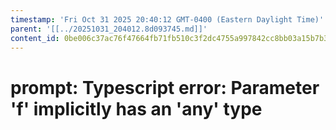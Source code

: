 ```yaml
---
timestamp: 'Fri Oct 31 2025 20:40:12 GMT-0400 (Eastern Daylight Time)'
parent: '[[../20251031_204012.8d093745.md]]'
content_id: 0be006c37ac76f47664fb71fb510c3f2dc4755a997842cc8bb03a15b7b3d220e
---
```


# prompt: Typescript error: Parameter 'f' implicitly has an 'any' type
